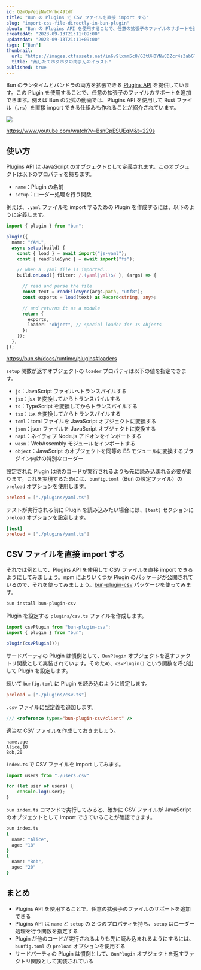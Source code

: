 ```yaml
---
id: Q2mOpVeqjNwCWrbc49tdf
title: "Bun の Plugins で CSV ファイルを直接 import する"
slug: "import-css-file-directly-in-bun-plugin"
about: "Bun の Plugins API を使用することで、任意の拡張子のファイルのサポートを追加できます。例えば Bun の公式の動画では、Plugins API を使用して Rust ファイル（.rs）を直接 import できる仕組みも作れることが紹介されています。"
createdAt: "2023-09-13T21:11+09:00"
updatedAt: "2023-09-13T21:11+09:00"
tags: ["Bun"]
thumbnail:
  url: "https://images.ctfassets.net/in6v9lxmm5c8/GZtUH0YNwJDZcr4s3abGT/a1998e60dbb178a36306821891c4db04/seiro_meat-bun_15091.png"
  title: "蒸したてホクホクの肉まんのイラスト"
published: true
---
```

Bun のランタイムとバンドラの両方を拡張できる [Plugins API](https://bun.sh/docs/runtime/plugins) を提供しています。この Plugin を使用することで、任意の拡張子のファイルのサポートを追加できます。例えば Bun の公式の動画では、Plugins API を使用して Rust ファイル（`.rs`）を直接 import できる仕組みも作れることが紹介されています。

![](https://images.ctfassets.net/in6v9lxmm5c8/7zIcBfwtRDDJ03FNA6DhCQ/37d3984571323181635ece7abaca0f84/image.png)

https://www.youtube.com/watch?v=BsnCpESUEqM&t=229s

## 使い方

Plugins API は JavaScript のオブジェクトとして定義されます。このオブジェクトは以下のプロパティを持ちます。

- `name`：Plugin の名前
- `setup`：ローダー処理を行う関数

例えば、`.yaml` ファイルを import するための Plugin を作成するには、以下のように定義します。

```ts:plugins/yaml.ts
import { plugin } from "bun";

plugin({
  name: "YAML",
  async setup(build) {
    const { load } = await import("js-yaml");
    const { readFileSync } = await import("fs");

    // when a .yaml file is imported...
    build.onLoad({ filter: /.(yaml|yml)$/ }, (args) => {

      // read and parse the file
      const text = readFileSync(args.path, "utf8");
      const exports = load(text) as Record<string, any>;

      // and returns it as a module
      return {
        exports,
        loader: "object", // special loader for JS objects
      };
    });
  },
});
```

https://bun.sh/docs/runtime/plugins#loaders

`setup` 関数が返すオブジェクトの `loader` プロパティは以下の値を指定できます。

- `js`：JavaScript ファイルへトランスパイルする
- `jsx`：jsx を変換してからトランスパイルする
- `ts`：TypeScript を変換してからトランスパイルする
- `tsx`：tsx を変換してからトランスパイルする
- `toml`：toml ファイルを JavaScript オブジェクトに変換する
- `json`：json ファイルを JavaScript オブジェクトに変換する
- `napi`：ネイティブ Node.js アドオンをインポートする
- `wasm`：WebAssembly モジュールをインポートする
- `object`：JavaScript のオブジェクトを同等の ES モジュールに変換するプラグイン向けの特別なローダー

設定された Plugin は他のコードが実行されるよりも先に読み込まれる必要があります。これを実現するためには、`bunfig.toml`（Bun の設定ファイル）の `preload` オプションを使用します。

```toml
preload = ["./plugins/yaml.ts"]
```

テストが実行される前に Plugin を読み込みたい場合には、`[test]` セクションに `preload` オプションを設定します。

```toml
[test]
preload = ["./plugins/yaml.ts"]
```

## CSV ファイルを直接 import する

それでは例として、Plugins API を使用して CSV ファイルを直接 import できるようにしてみましょう。npm によりいくつか Plugin のパッケージが公開されているので、それを使ってみましょう。[bun-plugin-csv](https://www.npmjs.com/package/bun-plugin-csv) パッケージを使ってみます。

```sh
bun install bun-plugin-csv
```

Plugin を設定する `plugins/csv.ts` ファイルを作成します。

```ts:plugins/csv.ts
import csvPlugin from "bun-plugin-csv";
import { plugin } from "bun";

plugin(csvPlugin());
```

サードパーティの Plugin は慣例として、`BunPlugin` オブジェクトを返すファクトリ関数として実装されています。そのため、`csvPlugin()` という関数を呼び出して Plugin を設定します。

続いて `bunfig.toml` に Plugin を読み込むように設定します。

```toml
preload = ["./plugins/csv.ts"]
```

`.csv` ファイルに型定義を追加します。

```ts:csv.d.ts
/// <reference types="bun-plugin-csv/client" />
```

適当な CSV ファイルを作成しておきましょう。

```csv:sample.csv
name,age
Alice,18
Bob,20
```

`index.ts` で CSV ファイルを import してみます。

```ts:index.ts
import users from "./users.csv"

for (let user of users) {
    console.log(user);
}
```

`bun index.ts` コマンドで実行してみると、確かに CSV ファイルが JavaScript のオブジェクトとして import できていることが確認できます。

```sh
bun index.ts
{
  name: "Alice",
  age: "18"
}
{
  name: "Bob",
  age: "20"
}
```

## まとめ

- Plugins API を使用することで、任意の拡張子のファイルのサポートを追加できる
- Plugins API は `name` と `setup` の 2 つのプロパティを持ち、`setup` はローダー処理を行う関数を指定する
- Plugin が他のコードが実行されるよりも先に読み込まれるようにするには、`bunfig.toml` の `preload` オプションを使用する
- サードパーティの Plugin は慣例として、`BunPlugin` オブジェクトを返すファクトリ関数として実装されている

